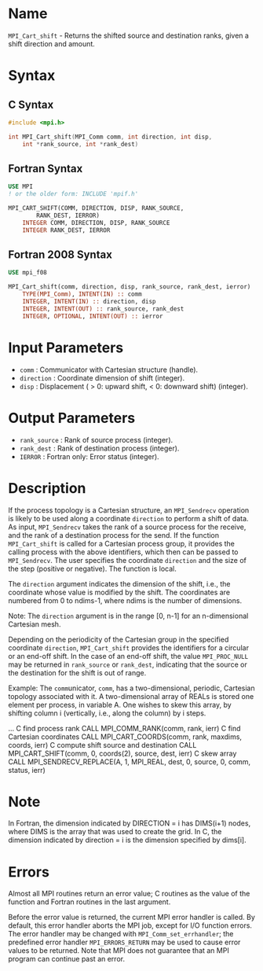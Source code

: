 # Name

`MPI_Cart_shift` - Returns the shifted source and destination ranks,
given a shift direction and amount.

# Syntax

## C Syntax

```c
#include <mpi.h>

int MPI_Cart_shift(MPI_Comm comm, int direction, int disp,
    int *rank_source, int *rank_dest)
```

## Fortran Syntax

```fortran
USE MPI
! or the older form: INCLUDE 'mpif.h'

MPI_CART_SHIFT(COMM, DIRECTION, DISP, RANK_SOURCE,
    	RANK_DEST, IERROR)
    INTEGER	COMM, DIRECTION, DISP, RANK_SOURCE
    INTEGER	RANK_DEST, IERROR
```

## Fortran 2008 Syntax

```fortran
USE mpi_f08

MPI_Cart_shift(comm, direction, disp, rank_source, rank_dest, ierror)
    TYPE(MPI_Comm), INTENT(IN) :: comm
    INTEGER, INTENT(IN) :: direction, disp
    INTEGER, INTENT(OUT) :: rank_source, rank_dest
    INTEGER, OPTIONAL, INTENT(OUT) :: ierror
```

# Input Parameters

* `comm` : Communicator with Cartesian structure (handle).
* `direction` : Coordinate dimension of shift (integer).
* `disp` : Displacement ( > 0: upward shift, < 0: downward shift) (integer).

# Output Parameters

* `rank_source` : Rank of source process (integer).
* `rank_dest` : Rank of destination process (integer).
* `IERROR` : Fortran only: Error status (integer).

# Description

If the process topology is a Cartesian structure, an `MPI_Sendrecv`
operation is likely to be used along a coordinate `direction` to perform a
shift of data. As input, `MPI_Sendrecv` takes the rank of a source process
for the receive, and the rank of a destination process for the send. If
the function `MPI_Cart_shift` is called for a Cartesian process group, it
provides the calling process with the above identifiers, which then can
be passed to `MPI_Sendrecv`. The user specifies the coordinate `direction`
and the size of the step (positive or negative). The function is local.

The `direction` argument indicates the dimension of the shift, i.e., the
coordinate whose value is modified by the shift. The coordinates are
numbered from 0 to ndims-1, where ndims is the number of dimensions.

Note: The `direction` argument is in the range [0, n-1] for an
n-dimensional Cartesian mesh.

Depending on the periodicity of the Cartesian group in the specified
coordinate `direction`, `MPI_Cart_shift` provides the identifiers for a
circular or an end-off shift. In the case of an end-off shift, the value
`MPI_PROC_NULL` may be returned in ``rank_source`` or ``rank_dest``, indicating
that the source or the destination for the shift is out of range.

Example: The `comm`unicator, `comm`, has a two-dimensional, periodic,
Cartesian topology associated with it. A two-dimensional array of REALs
is stored one element per process, in variable A. One wishes to skew
this array, by shifting column i (vertically, i.e., along the column) by
i steps.

  ...
  C find process rank
        CALL MPI_COMM_RANK(comm, rank, ierr)
  C find Cartesian coordinates
        CALL MPI_CART_COORDS(comm, rank, maxdims, coords,
                             ierr)
  C compute shift source and destination
        CALL MPI_CART_SHIFT(comm, 0, coords(2), source,
                            dest, ierr)
  C skew array
        CALL MPI_SENDRECV_REPLACE(A, 1, MPI_REAL, dest, 0,
                                  source, 0, comm, status,
                                  ierr)

# Note

In Fortran, the dimension indicated by DIRECTION = i has DIMS(i+1) nodes,
where DIMS is the array that was used to create the grid. In C, the
dimension indicated by direction = i is the dimension specified by
dims[i].

# Errors

Almost all MPI routines return an error value; C routines as the value
of the function and Fortran routines in the last argument.

Before the error value is returned, the current MPI error handler is
called. By default, this error handler aborts the MPI job, except for
I/O function errors. The error handler may be changed with
`MPI_Comm_set_errhandler`; the predefined error handler `MPI_ERRORS_RETURN`
may be used to cause error values to be returned. Note that MPI does not
guarantee that an MPI program can continue past an error.

